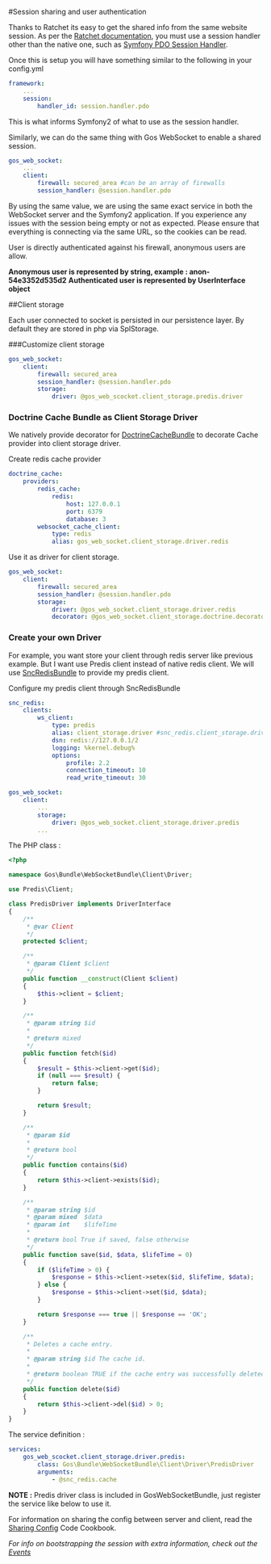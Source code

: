 #Session sharing and user authentication

Thanks to Ratchet its easy to get the shared info from the same website session. As per the
[Ratchet documentation](http://socketo.me/docs/sessions), you must use a session handler other than the native one,
such as [Symfony PDO Session Handler](http://symfony.com/doc/master/cookbook/configuration/pdo_session_storage.html).

Once this is setup you will have something similar to the following in your config.yml

```yaml
framework:
    ...
    session:
        handler_id: session.handler.pdo
```

This is what informs Symfony2 of what to use as the session handler.

Similarly, we can do the same thing with Gos WebSocket to enable a shared session.


```yaml
gos_web_socket:
    ...
    client:
        firewall: secured_area #can be an array of firewalls
        session_handler: @session.handler.pdo
```

By using the same value, we are using the same exact service in both the WebSocket server and the Symfony2 application.
If you experience any issues with the session being empty or not as expected. Please ensure that everything is connecting via
the same URL, so the cookies can be read.

User is directly authenticated against his firewall, anonymous users are allow.

**Anonymous user is represented by string, example : anon-54e3352d535d2**
**Authenticated user is represented by UserInterface object**

##Client storage

Each user connected to socket is persisted in our persistence layer. By default they are stored in php via SplStorage.

###Customize client storage

```yaml
gos_web_socket:
    client:
        firewall: secured_area
        session_handler: @session.handler.pdo
        storage:
            driver: @gos_web_scocket.client_storage.predis.driver
```

### Doctrine Cache Bundle as Client Storage Driver

We natively provide decorator for [DoctrineCacheBundle](https://github.com/doctrine/DoctrineCacheBundle) to decorate Cache provider into client storage driver.

Create redis cache provider

```yaml
doctrine_cache:
    providers:
        redis_cache:
            redis:
                host: 127.0.0.1
                port: 6379
                database: 3
        websocket_cache_client:
            type: redis
            alias: gos_web_socket.client_storage.driver.redis
```

Use it as driver for client storage.

```yaml
gos_web_socket:
    client:
        firewall: secured_area
        session_handler: @session.handler.pdo
        storage:
            driver: @gos_web_socket.client_storage.driver.redis
            decorator: @gos_web_socket.client_storage.doctrine.decorator
```

### Create your own Driver

For example, you want store your client through redis server like previous example. But I want use Predis client instead of native redis client. We will use [SncRedisBundle](https://github.com/snc/SncRedisBundle) to provide my predis client.

Configure my predis client through SncRedisBundle

```yaml
snc_redis:
    clients:
        ws_client:
            type: predis
            alias: client_storage.driver #snc_redis.client_storage.driver
            dsn: redis://127.0.0.1/2
            logging: %kernel.debug%
            options:
                profile: 2.2
                connection_timeout: 10
                read_write_timeout: 30

gos_web_socket:
    client:
		...
        storage:
            driver: @gos_web_socket.client_storage.driver.predis
		...
```

The PHP class :

```php
<?php

namespace Gos\Bundle\WebSocketBundle\Client\Driver;

use Predis\Client;

class PredisDriver implements DriverInterface
{
    /**
     * @var Client
     */
    protected $client;

    /**
     * @param Client $client
     */
    public function __construct(Client $client)
    {
        $this->client = $client;
    }

    /**
     * @param string $id
     *
     * @return mixed
     */
    public function fetch($id)
    {
        $result = $this->client->get($id);
        if (null === $result) {
            return false;
        }

        return $result;
    }

    /**
     * @param $id
     *
     * @return bool
     */
    public function contains($id)
    {
        return $this->client->exists($id);
    }

    /**
     * @param string $id
     * @param mixed  $data
     * @param int    $lifeTime
     *
     * @return bool True if saved, false otherwise
     */
    public function save($id, $data, $lifeTime = 0)
    {
        if ($lifeTime > 0) {
            $response = $this->client->setex($id, $lifeTime, $data);
        } else {
            $response = $this->client->set($id, $data);
        }

        return $response === true || $response == 'OK';
    }

    /**
     * Deletes a cache entry.
     *
     * @param string $id The cache id.
     *
     * @return boolean TRUE if the cache entry was successfully deleted, FALSE otherwise.
     */
    public function delete($id)
    {
        return $this->client->del($id) > 0;
    }
}
```

The service definition :

```yaml
services:
    gos_web_scocket.client_storage.driver.predis:
        class: Gos\Bundle\WebSocketBundle\Client\Driver\PredisDriver
        arguments:
            - @snc_redis.cache
```

**NOTE :** Predis driver class is included in GosWebSocketBundle, just register the service like below to use it.

For information on sharing the config between server and client, read the [Sharing Config](code/SharingConfig.md) Code Cookbook.

_For info on bootstrapping the session with extra information, check out the [Events](Events.md)_

